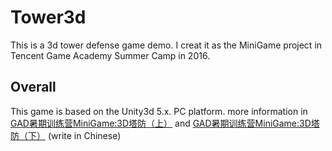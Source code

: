 # Tower3d
This is a 3d tower defense game demo. I creat it as the MiniGame project in Tencent Game Academy Summer Camp in 2016.
## Overall

This game is based on the Unity3d 5.x. PC platform. more information in [GAD暑期训练营MiniGame:3D塔防（上）](http://werchou.com/2016/08/23/GAD%E6%9A%91%E6%9C%9F%E8%AE%AD%E7%BB%83%E8%90%A5MiniGame3D%E5%A1%94%E9%98%B2%EF%BC%88%E4%B8%8A%EF%BC%89/) and [GAD暑期训练营MiniGame:3D塔防（下）](http://werchou.com/2016/09/24/GAD%E6%9A%91%E6%9C%9F%E8%AE%AD%E7%BB%83%E8%90%A5MiniGame3D%E5%A1%94%E9%98%B2%EF%BC%88%E4%B8%8B%EF%BC%89/) (write in Chinese)
